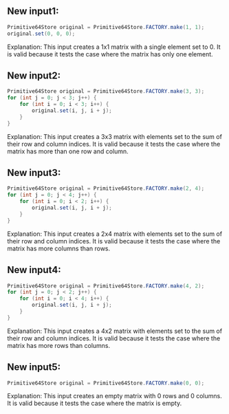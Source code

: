 ## New input1:
```java
Primitive64Store original = Primitive64Store.FACTORY.make(1, 1);
original.set(0, 0, 0);
```
Explanation: This input creates a 1x1 matrix with a single element set to 0. It is valid because it tests the case where the matrix has only one element.

## New input2:
```java
Primitive64Store original = Primitive64Store.FACTORY.make(3, 3);
for (int j = 0; j < 3; j++) {
    for (int i = 0; i < 3; i++) {
        original.set(i, j, i + j);
    }
}
```
Explanation: This input creates a 3x3 matrix with elements set to the sum of their row and column indices. It is valid because it tests the case where the matrix has more than one row and column.

## New input3:
```java
Primitive64Store original = Primitive64Store.FACTORY.make(2, 4);
for (int j = 0; j < 4; j++) {
    for (int i = 0; i < 2; i++) {
        original.set(i, j, i + j);
    }
}
```
Explanation: This input creates a 2x4 matrix with elements set to the sum of their row and column indices. It is valid because it tests the case where the matrix has more columns than rows.

## New input4:
```java
Primitive64Store original = Primitive64Store.FACTORY.make(4, 2);
for (int j = 0; j < 2; j++) {
    for (int i = 0; i < 4; i++) {
        original.set(i, j, i + j);
    }
}
```
Explanation: This input creates a 4x2 matrix with elements set to the sum of their row and column indices. It is valid because it tests the case where the matrix has more rows than columns.

## New input5:
```java
Primitive64Store original = Primitive64Store.FACTORY.make(0, 0);
```
Explanation: This input creates an empty matrix with 0 rows and 0 columns. It is valid because it tests the case where the matrix is empty.